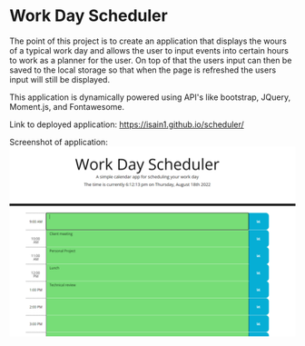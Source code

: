 # Work Day Scheduler

The point of this project is to create an application that displays the wours of a typical work day and allows the user to input events into certain hours to work as a planner for the user. On top of that the users input can then be saved to the local storage so that when the page is refreshed the users input will still be displayed. 

This application is dynamically powered using API's like bootstrap, JQuery, Moment.js, and Fontawesome.

Link to deployed application: https://isain1.github.io/scheduler/

Screenshot of application: 
![This is what the application looks like](https://github.com/isain1/scheduler/blob/main/images/application-screenshot.PNG)
